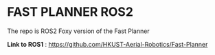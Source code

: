 # FAST PLANNER ROS2

The repo is ROS2 Foxy version of the Fast Planner  

**Link to ROS1** : https://github.com/HKUST-Aerial-Robotics/Fast-Planner


